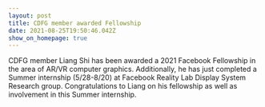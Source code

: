 ```yaml
---
layout: post
title: CDFG member awarded Fellowship
date: 2021-08-25T19:50:46.042Z
show_on_homepage: true
---
```



CDFG member Liang Shi has been awarded a 2021 Facebook Fellowship in the area of AR/VR computer graphics. Additionally, he has just completed a Summer internship (5/28-8/20) at Facebook Reality Lab Display System Research group. Congratulations to Liang on his fellowship as well as involvement in this Summer internship.